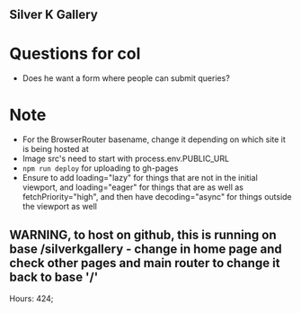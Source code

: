 ## Silver K Gallery
# Questions for col
- Does he want a form where people can submit queries?

# Note
- For the BrowserRouter basename, change it depending on which site it is being hosted at
- Image src's need to start with process.env.PUBLIC_URL
- ```npm run deploy``` for uploading to gh-pages
- Ensure to add loading="lazy" for things that are not in the initial viewport, and loading="eager" for things that are as well as fetchPriority="high", and then have decoding="async" for things outside the viewport as well

## WARNING, to host on github, this is running on base /silverkgallery - change in home page and check other pages and main router to change it back to base '/'
Hours: 424;

